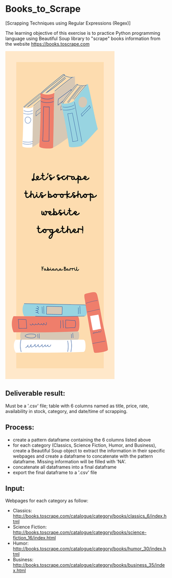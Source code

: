 # Books_to_Scrape
[Scrapping Techniques using Regular Expressions (Regex)] 

The learning objective of this exercise is to practice Python programming language using Beautiful Soup library to "scrape" books information from the website https://books.toscrape.com

![Bookstore](https://github.com/fabianaba/Books_to_Scrape/blob/main/bookstore.png)

## Deliverable result: 
Must be a '.csv' file; table with 6 columns named as title, price, rate, availability in stock, category, and date/time of scrapping.

## Process:
* create a pattern dataframe containing the 6 columns listed above 
* for each category (Classics, Science Fiction, Humor, and Business), create a Beautiful Soup object to extract the information in their specific webpages and create a dataframe to concatenate with the pattern dataframe. Missing information will be filled with 'NA'.
* concatenate all dataframes into a final dataframe
* export the final dataframe to a '.csv' file

## Input:
Webpages for each category as follow:
* Classics: http://books.toscrape.com/catalogue/category/books/classics_6/index.html
* Science Fiction: http://books.toscrape.com/catalogue/category/books/science-fiction_16/index.html
* Humor: http://books.toscrape.com/catalogue/category/books/humor_30/index.html
* Business: http://books.toscrape.com/catalogue/category/books/business_35/index.html

